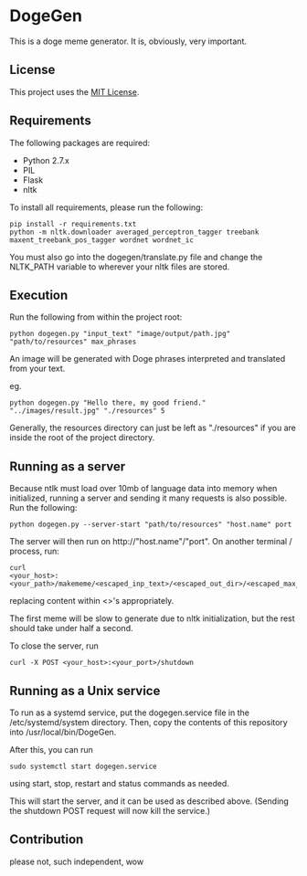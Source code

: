 # DogeGen

This is a doge meme generator. It is, obviously, very important.

## License

This project uses the [MIT License](LICENSE).

## Requirements

The following packages are required:

* Python 2.7.x
* PIL
* Flask
* nltk

To install all requirements, please run the following:

```
pip install -r requirements.txt
python -m nltk.downloader averaged_perceptron_tagger treebank maxent_treebank_pos_tagger wordnet wordnet_ic
```

You must also go into the dogegen/translate.py file and change the
NLTK_PATH variable to wherever your nltk files are stored.

## Execution

Run the following from within the project root:

```
python dogegen.py "input_text" "image/output/path.jpg" "path/to/resources" max_phrases
```

An image will be generated with Doge phrases interpreted and translated from your text.

eg.

```
python dogegen.py "Hello there, my good friend." "../images/result.jpg" "./resources" 5
```

Generally, the resources directory can just be left as "./resources" if
you are inside the root of the project directory.

## Running as a server

Because ntlk must load over 10mb of language data into memory when initialized, running a server and sending it many requests is also possible. Run the following:

```
python dogegen.py --server-start "path/to/resources" "host.name" port
```

The server will then run on http://"host.name"/"port". On another terminal / process, run:

```
curl
<your_host>:<your_path>/makememe/<escaped_inp_text>/<escaped_out_dir>/<escaped_max_phrases>
```

replacing content within <>'s appropriately.

The first meme will be slow to generate due to nltk initialization, but the rest should take under half a second.

To close the server, run

```
curl -X POST <your_host>:<your_port>/shutdown
```

## Running as a Unix service

To run as a systemd service, put the dogegen.service file in the /etc/systemd/system directory.
Then, copy the contents of this repository into /usr/local/bin/DogeGen.

After this, you can run

```
sudo systemctl start dogegen.service
```

using start, stop, restart and status commands as needed.

This will start the server, and it can be used as described above.
(Sending the shutdown POST request will now kill the service.)

## Contribution

please not, such independent, wow
